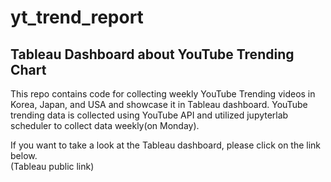 # yt_trend_report
## Tableau Dashboard about YouTube Trending Chart
This repo contains code for collecting weekly YouTube Trending videos in Korea, Japan, and USA and showcase it in Tableau dashboard.
YouTube trending data is collected using YouTube API and utilized jupyterlab scheduler to collect data weekly(on Monday).

If you want to take a look at the Tableau dashboard, please click on the link below.    
(Tableau public link)



